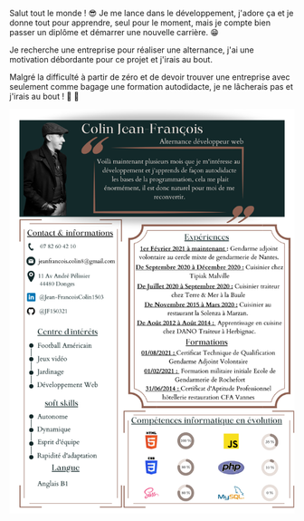 Salut tout le monde ! 
:sunglasses: Je me lance dans le développement, j'adore ça et je donne tout pour apprendre, seul pour le moment, mais je compte bien passer un diplôme et démarrer une nouvelle carrière. :grin:

Je recherche une entreprise pour réaliser une alternance, j'ai une motivation débordante pour ce projet et j'irais au bout. 

Malgré la difficulté à partir de zéro et de devoir trouver une entreprise avec seulement comme bagage une formation autodidacte, je ne lâcherais pas et j'irais au bout ! :muscle: :muscle:


![Cover](https://github.com/JF150321/JF150321/blob/main/img/cv.png)
